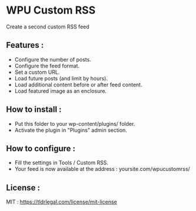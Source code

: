 # WPU Custom RSS

Create a second custom RSS feed

Features :
---

* Configure the number of posts.
* Configure the feed format.
* Set a custom URL.
* Load future posts (and limit by hours).
* Load additional content before or after feed content.
* Load featured image as an enclosure.

How to install :
---

* Put this folder to your wp-content/plugins/ folder.
* Activate the plugin in "Plugins" admin section.

How to configure :
---

* Fill the settings in Tools / Custom RSS.
* Your feed is now available at the address : yoursite.com/wpucustomrss/

License :
---

MIT : https://tldrlegal.com/license/mit-license
